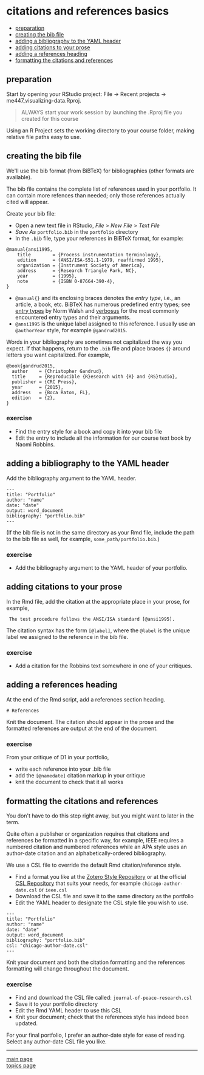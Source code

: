citations and references basics
================

-   [preparation](#preparation)
-   [creating the bib file](#creating-the-bib-file)
-   [adding a bibliography to the YAML header](#adding-a-bibliography-to-the-yaml-header)
-   [adding citations to your prose](#adding-citations-to-your-prose)
-   [adding a references heading](#adding-a-references-heading)
-   [formatting the citations and references](#formatting-the-citations-and-references)

preparation
-----------

Start by opening your RStudio project:
File → Recent projects → me447\_visualizing-data.Rproj.

> ALWAYS start your work session by launching the .Rproj file you created for this course

Using an R Project sets the working directory to your course folder, making relative file paths easy to use.

creating the bib file
---------------------

We'll use the bib format (from BiBTeX) for bibliographies (other formats are available).

The bib file contains the complete list of references used in your portfolio. It can contain more refences than needed; only those references actually cited will appear.

Create your bib file:

-   Open a new text file in RStudio, *File* &gt; *New File* &gt; *Text File*
-   *Save As* `portfolio.bib` in the `portfolio` directory
-   In the `.bib` file, type your references in BiBTeX format, for example:

<pre class="r"><code>@manual{ansi1995,
    title        = {Process instrumentation terminology},
    edition      = {ANSI/ISA-S51.1-1979, reaffirmed 1995},
    organization = {Instrument Society of America},
    address      = {Research Triangle Park, NC},
    year         = {1995},
    note         = {ISBN 0-87664-390-4},
}</code></pre>
-   `@manual{}` and its enclosing braces denotes the *entry type*, i.e., an article, a book, etc. BiBTeX has numerous predefined entry types; see [entry types](https://nwalsh.com/tex/texhelp/bibtx-7.html) by Norm Walsh and [verbosus](https://verbosus.com/bibtex-style-examples.html) for the most commonly encountered entry types and their arguments.
-   `@ansi1995` is the unique label assigned to this reference. I usually use an `@authorYear` style, for example `@gandrud2015`.

Words in your bibliography are sometimes not capitalized the way you expect. If that happens, return to the `.bib` file and place braces `{}` around letters you want capitalized. For example,

    @book{gandrud2015,
      author    = {Christopher Gandrud}, 
      title     = {Reproducible {R}esearch with {R} and {RS}tudio},
      publisher = {CRC Press},
      year      = {2015},
      address   = {Boca Raton, FL},
      edition   = {2},
    }

### exercise

-   Find the entry style for a book and copy it into your bib file
-   Edit the entry to include all the information for our course text book by Naomi Robbins.

adding a bibliography to the YAML header
----------------------------------------

Add the bibliography argument to the YAML header.

<pre class="r"><code>---
title: "Portfolio"
author: "name"
date: "date"
output: word_document
bibliography: "portfolio.bib"
---</code></pre>
(If the bib file is not in the same directory as your Rmd file, include the path to the bib file as well, for example, `some_path/portfolio.bib`.)

### exercise

-   Add the bibliography argument to the YAML header of your portfolio.

adding citations to your prose
------------------------------

In the Rmd file, add the citation at the appropriate place in your prose, for example,

<pre class="r"><code> The test procedure follows the ANSI/ISA standard [@ansi1995]. 
</code></pre>
The citation syntax has the form `[@label]`, where the `@label` is the unique label we assigned to the reference in the bib file.

### exercise

-   Add a citation for the Robbins text somewhere in one of your critiques.

adding a references heading
---------------------------

At the end of the Rmd script, add a references section heading.

<pre class="r"><code># References
</code></pre>
Knit the document. The citation should appear in the prose and the formatted references are output at the end of the document.

### exercise

From your critique of D1 in your portfolio,

-   write each reference into your .bib file
-   add the `[@namedate]` citation markup in your critique
-   knit the document to check that it all works

formatting the citations and references
---------------------------------------

You don't have to do this step right away, but you might want to later in the term.

Quite often a publisher or organization requires that citations and references be formatted in a specific way, for example, IEEE requires a numbered citation and numbered references while an APA style uses an author-date citation and an alphabetically-ordered bibliography.

We use a CSL file to override the default Rmd citation/reference style.

-   Find a format you like at the [Zotero Style Repository](https://www.zotero.org/styles) or at the official [CSL Repository](https://github.com/citation-style-language/styles) that suits your needs, for example `chicago-author-date.csl` or `ieee.csl`
-   Download the CSL file and save it to the same directory as the portfolio
-   Edit the YAML header to designate the CSL style file you wish to use.

<pre class="r"><code>---
title: "Portfolio"
author: "name"
date: "date"
output: word_document
bibliography: "portfolio.bib"
csl: "chicago-author-date.csl"
---</code></pre>
Knit your document and both the citation formatting and the references formatting will change throughout the document.

### exercise

-   Find and download the CSL file called: `journal-of-peace-research.csl`
-   Save it to your portfolio directory
-   Edit the Rmd YAML header to use this CSL
-   Knit your document; check that the references style has indeed been updated.

For your final portfolio, I prefer an author-date style for ease of reading. Select any author-date CSL file you like.

------------------------------------------------------------------------

[main page](../README.md)<br> [topics page](../README-by-topic.md)
